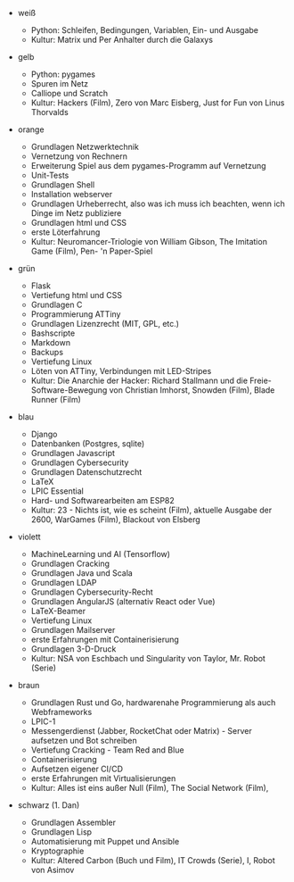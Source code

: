 -   weiß

    -   Python: Schleifen, Bedingungen, Variablen, Ein- und Ausgabe
    -   Kultur: Matrix und Per Anhalter durch die Galaxys

-   gelb

    -   Python: pygames
    -   Spuren im Netz
    -   Calliope und Scratch
    -   Kultur: Hackers (Film), Zero von Marc Eisberg, Just for Fun von Linus
        Thorvalds

-   orange

    -   Grundlagen Netzwerktechnik
    -   Vernetzung von Rechnern
    -   Erweiterung Spiel aus dem pygames-Programm auf Vernetzung
    -   Unit-Tests
    -   Grundlagen Shell
    -   Installation webserver
    -   Grundlagen Urheberrecht, also was ich muss ich beachten, wenn ich Dinge im
        Netz publiziere
    -   Grundlagen html und CSS
    -   erste Löterfahrung
    -   Kultur: Neuromancer-Triologie von William Gibson, The Imitation Game
        (Film), Pen- 'n Paper-Spiel

-   grün

    -   Flask
    -   Vertiefung html und CSS
    -   Grundlagen C
    -   Programmierung ATTiny
    -   Grundlagen Lizenzrecht (MIT, GPL, etc.)
    -   Bashscripte
    -   Markdown
    -   Backups
    -   Vertiefung Linux
    -   Löten von ATTiny, Verbindungen mit LED-Stripes
    -   Kultur: Die Anarchie der Hacker: Richard Stallmann und die
        Freie-Software-Bewegung von Christian Imhorst, Snowden (Film), Blade
        Runner (Film)

-   blau

    -   Django
    -   Datenbanken (Postgres, sqlite)
    -   Grundlagen Javascript
    -   Grundlagen Cybersecurity
    -   Grundlagen Datenschutzrecht
    -   LaTeX
    -   LPIC Essential
    -   Hard- und Softwarearbeiten am ESP82
    -   Kultur: 23 - Nichts ist, wie es scheint (Film), aktuelle Ausgabe der 2600,
        WarGames (Film), Blackout von Elsberg

-   violett

    -   MachineLearning und AI (Tensorflow)
    -   Grundlagen Cracking
    -   Grundlagen Java und Scala
    -   Grundlagen LDAP
    -   Grundlagen Cybersecurity-Recht
    -   Grundlagen AngularJS (alternativ React oder Vue)
    -   LaTeX-Beamer
    -   Vertiefung Linux
    -   Grundlagen Mailserver
    -   erste Erfahrungen mit Containerisierung
    -   Grundlagen 3-D-Druck
    -   Kultur: NSA von Eschbach und Singularity von Taylor, Mr. Robot (Serie)

-   braun

    -   Grundlagen Rust und Go, hardwarenahe Programmierung als auch
        Webframeworks
    -   LPIC-1
    -   Messengerdienst (Jabber, RocketChat oder Matrix) - Server aufsetzen und Bot
        schreiben
    -   Vertiefung Cracking - Team Red and Blue
    -   Containerisierung
    -   Aufsetzen eigener CI/CD
    -   erste Erfahrungen mit Virtualisierungen
    -   Kultur: Alles ist eins außer Null (Film), The Social Network (Film),

-   schwarz (1. Dan)
    -   Grundlagen Assembler
    -   Grundlagen Lisp
    -   Automatisierung mit Puppet und Ansible
    -   Kryptographie
    -   Kultur: Altered Carbon (Buch und Film), IT Crowds (Serie), I, Robot von
        Asimov
